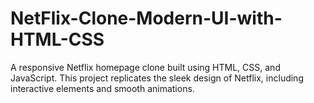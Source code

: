 # NetFlix-Clone-Modern-UI-with-HTML-CSS
A responsive Netflix homepage clone built using HTML, CSS, and JavaScript. This project replicates the sleek design of Netflix, including interactive elements and smooth animations.
